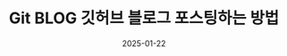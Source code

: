 ---
title:  "Git BLOG 깃허브 블로그 포스팅하는 방법"
excerpt: "깃허브 블로그 Open"

categories:
  - Blog
tags:
  - [Blog, jekyll, Github, Git]

toc: true
toc_sticky: true
 
date: 2025-01-22
last_modified_at: 2025-01-22
---